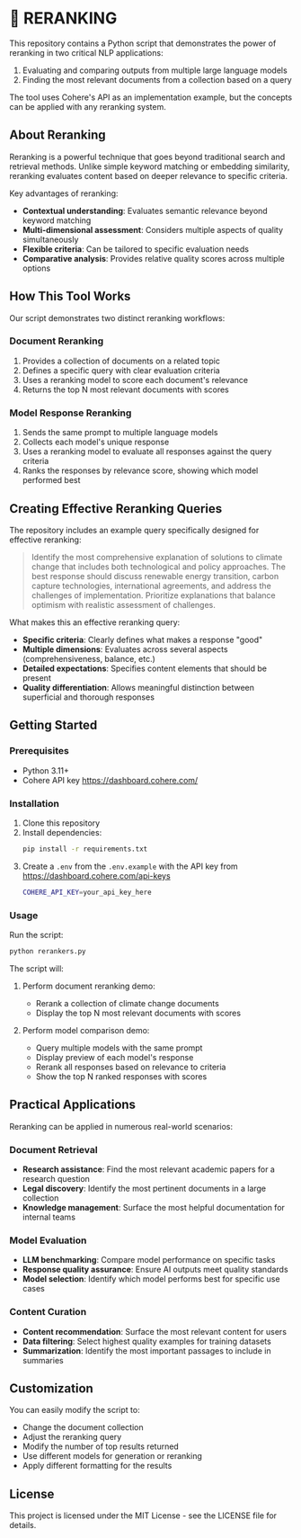 # 📄 RERANKING

This repository contains a Python script that demonstrates the power of reranking in two critical NLP applications:
1. Evaluating and comparing outputs from multiple large language models
2. Finding the most relevant documents from a collection based on a query

The tool uses Cohere's API as an implementation example, but the concepts can be applied with any reranking system.

## About Reranking

Reranking is a powerful technique that goes beyond traditional search and retrieval methods. Unlike simple keyword matching or embedding similarity, reranking evaluates content based on deeper relevance to specific criteria.

Key advantages of reranking:

- **Contextual understanding**: Evaluates semantic relevance beyond keyword matching
- **Multi-dimensional assessment**: Considers multiple aspects of quality simultaneously
- **Flexible criteria**: Can be tailored to specific evaluation needs
- **Comparative analysis**: Provides relative quality scores across multiple options

## How This Tool Works

Our script demonstrates two distinct reranking workflows:

### Document Reranking
1. Provides a collection of documents on a related topic
2. Defines a specific query with clear evaluation criteria
3. Uses a reranking model to score each document's relevance
4. Returns the top N most relevant documents with scores

### Model Response Reranking
1. Sends the same prompt to multiple language models
2. Collects each model's unique response
3. Uses a reranking model to evaluate all responses against the query criteria
4. Ranks the responses by relevance score, showing which model performed best

## Creating Effective Reranking Queries

The repository includes an example query specifically designed for effective reranking:

> Identify the most comprehensive explanation of solutions to climate change that includes both technological and policy approaches. The best response should discuss renewable energy transition, carbon capture technologies, international agreements, and address the challenges of implementation. Prioritize explanations that balance optimism with realistic assessment of challenges.

What makes this an effective reranking query:

- **Specific criteria**: Clearly defines what makes a response "good"
- **Multiple dimensions**: Evaluates across several aspects (comprehensiveness, balance, etc.)
- **Detailed expectations**: Specifies content elements that should be present
- **Quality differentiation**: Allows meaningful distinction between superficial and thorough responses

## Getting Started

### Prerequisites

- Python 3.11+
- Cohere API key <https://dashboard.cohere.com/>

### Installation

1. Clone this repository
2. Install dependencies:
   ```bash
   pip install -r requirements.txt
   ```
3. Create a `.env` from the `.env.example` with the API key from <https://dashboard.cohere.com/api-keys>
   ```bash
   COHERE_API_KEY=your_api_key_here
   ```

### Usage

Run the script:
```bash
python rerankers.py
```

The script will:
1. Perform document reranking demo:
   - Rerank a collection of climate change documents
   - Display the top N most relevant documents with scores
   
2. Perform model comparison demo:
   - Query multiple models with the same prompt
   - Display preview of each model's response
   - Rerank all responses based on relevance to criteria
   - Show the top N ranked responses with scores

## Practical Applications

Reranking can be applied in numerous real-world scenarios:

### Document Retrieval
- **Research assistance**: Find the most relevant academic papers for a research question
- **Legal discovery**: Identify the most pertinent documents in a large collection
- **Knowledge management**: Surface the most helpful documentation for internal teams

### Model Evaluation
- **LLM benchmarking**: Compare model performance on specific tasks
- **Response quality assurance**: Ensure AI outputs meet quality standards
- **Model selection**: Identify which model performs best for specific use cases

### Content Curation
- **Content recommendation**: Surface the most relevant content for users
- **Data filtering**: Select highest quality examples for training datasets
- **Summarization**: Identify the most important passages to include in summaries

## Customization

You can easily modify the script to:
- Change the document collection
- Adjust the reranking query
- Modify the number of top results returned
- Use different models for generation or reranking
- Apply different formatting for the results


## License
This project is licensed under the MIT License - see the LICENSE file for details.